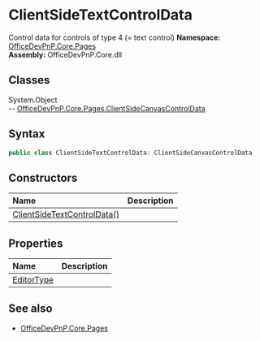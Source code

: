 # ClientSideTextControlData
Control data for controls of type 4 (= text control)
**Namespace:** [OfficeDevPnP.Core.Pages](OfficeDevPnP.Core.Pages.md)  
**Assembly:** OfficeDevPnP.Core.dll  
## Classes
System.Object  
-- [OfficeDevPnP.Core.Pages.ClientSideCanvasControlData](OfficeDevPnP.Core.Pages.ClientSideCanvasControlData.md)
## Syntax
```C#
public class ClientSideTextControlData: ClientSideCanvasControlData
```
## Constructors
|**Name**|**Description**|
|:-----|:-----|
| [ClientSideTextControlData()](ClientSideTextControlDataconstructor1details.md) | 
## Properties
|**Name**|**Description**|
|:-----|:-----|
| [EditorType](ClientSideTextControlData.EditorType.md) | 
## See also
- [OfficeDevPnP.Core.Pages](OfficeDevPnP.Core.Pages.md)
